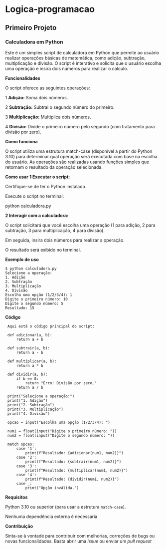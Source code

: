 # Logica-programacao
## Primeiro Projeto 
### Calculadora em Python

Este é um simples script de calculadora em Python que permite ao usuário realizar operações básicas de matemática, como adição, subtração, multiplicação e divisão. O script é interativo e solicita que o usuário escolha uma operação e insira dois números para realizar o cálculo.

**Funcionalidades**

O script oferece as seguintes operações:

  1 **Adição:** Soma dois números.

  2 **Subtração:** Subtrai o segundo número do primeiro.

  3 **Multiplicação:** Multiplica dois números.

  4 **Divisão:** Divide o primeiro número pelo segundo (com tratamento para divisão por zero).

**Como funciona**

O script utiliza uma estrutura match-case (disponível a partir do Python 3.10) para determinar qual operação será executada com base na escolha do usuário. As operações são realizadas usando funções simples que retornam o resultado da operação selecionada.

**Como usar**
**1 Executar o script:**

Certifique-se de ter o Python instalado.

Execute o script no terminal:

python calculadora.py

**2 Interagir com a calculadora:**

O script solicitará que você escolha uma operação (1 para adição, 2 para subtração, 3 para multiplicação, 4 para divisão).

Em seguida, insira dois números para realizar a operação.

O resultado será exibido no terminal.

**Exemplo de uso**

    $ python calculadora.py
    Selecione a operação:
    1. Adição
    2. Subtração
    3. Multiplicação
    4. Divisão
    Escolha uma opção (1/2/3/4): 1
    Digite o primeiro número: 10
    Digite o segundo número: 5
    Resultado: 15

**Código**

     Aqui está o código principal do script:

     def adicionar(a, b):
         return a + b

     def subtrair(a, b):
         return a - b

     def multiplicar(a, b):
         return a * b

     def dividir(a, b):
         if b == 0:
             return "Erro: Divisão por zero."
         return a / b

     print("Selecione a operação:")
     print("1. Adição")
     print("2. Subtração")
     print("3. Multiplicação")
     print("4. Divisão")

     opcao = input("Escolha uma opção (1/2/3/4): ")

     num1 = float(input("Digite o primeiro número: "))
     num2 = float(input("Digite o segundo número: "))

     match opcao:
         case '1':
             print(f"Resultado: {adicionar(num1, num2)}")
         case '2':
             print(f"Resultado: {subtrair(num1, num2)}")
         case '3':
             print(f"Resultado: {multiplicar(num1, num2)}")
         case '4':
             print(f"Resultado: {dividir(num1, num2)}")
         case _:
             print("Opção inválida.")

**Requisitos**

Python 3.10 ou superior (para usar a estrutura  `match-case`).

Nenhuma dependência externa é necessária.

**Contribuição**

Sinta-se à vontade para contribuir com melhorias, correções de bugs ou novas funcionalidades. Basta abrir uma *issue* ou enviar um *pull request*


